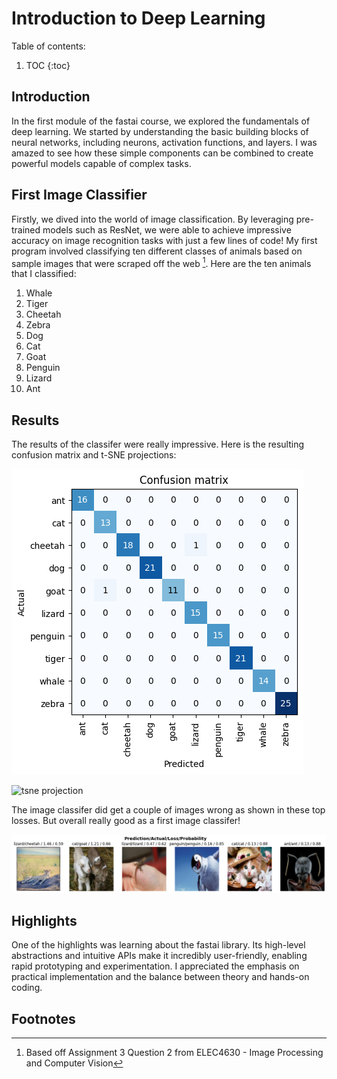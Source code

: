 # Introduction to Deep Learning

Table of contents:

1. TOC
{:toc}

## Introduction

In the first module of the fastai course, we explored the fundamentals of deep learning. We started by understanding the basic building blocks of neural networks, including neurons, activation functions, and layers. I was amazed to see how these simple components can be combined to create powerful models capable of complex tasks.

## First Image Classifier

Firstly, we dived into the world of image classification. By leveraging pre-trained models such as ResNet, we were able to achieve impressive accuracy on image recognition tasks with just a few lines of code! My first program involved classifying ten different classes of animals based on sample images that were scraped off the web [^1]. Here are the ten animals that I classified:

1. Whale
2. Tiger
3. Cheetah
4. Zebra
5. Dog
6. Cat
7. Goat
8. Penguin
9. Lizard
10. Ant

## Results

The results of the classifer were really impressive. Here is the resulting confusion matrix and t-SNE projections:

![](/images/confusion_matrix.png "confusion matrix")

![](/images/tsne_projection.png "tsne projection")

The image classifer did get a couple of images wrong as shown in these top losses. But overall really good as a first image classifer!

![](/images/top_losses.png "top losses")

## Highlights

One of the highlights was learning about the fastai library. Its high-level abstractions and intuitive APIs make it incredibly user-friendly, enabling rapid prototyping and experimentation. I appreciated the emphasis on practical implementation and the balance between theory and hands-on coding.

## Footnotes

[^1]: Based off Assignment 3 Question 2 from ELEC4630 - Image Processing and Computer Vision

